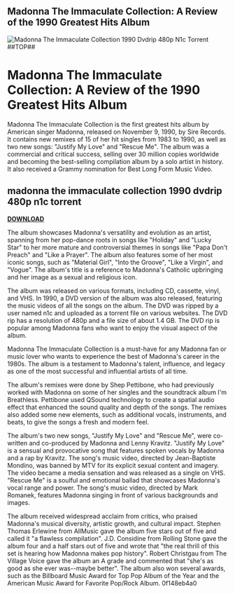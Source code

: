 ## Madonna The Immaculate Collection: A Review of the 1990 Greatest Hits Album

 
![Madonna The Immaculate Collection 1990 Dvdrip 480p N1c Torrent ##TOP##](https://image.jimcdn.com/app/cms/image/transf/dimension=533x10000:format=jpg/path/s84a519bb872e197d/image/i398314cbb9270c1e/version/1467459019/image.jpg)

 
# Madonna The Immaculate Collection: A Review of the 1990 Greatest Hits Album
 
Madonna The Immaculate Collection is the first greatest hits album by American singer Madonna, released on November 9, 1990, by Sire Records. It contains new remixes of 15 of her hit singles from 1983 to 1990, as well as two new songs: "Justify My Love" and "Rescue Me". The album was a commercial and critical success, selling over 30 million copies worldwide and becoming the best-selling compilation album by a solo artist in history. It also received a Grammy nomination for Best Long Form Music Video.
 
## madonna the immaculate collection 1990 dvdrip 480p n1c torrent


[**DOWNLOAD**](https://www.google.com/url?q=https%3A%2F%2Fshurll.com%2F2tKckZ&sa=D&sntz=1&usg=AOvVaw0lh6_dZeJrVZwuOvpTpPu8)

 
The album showcases Madonna's versatility and evolution as an artist, spanning from her pop-dance roots in songs like "Holiday" and "Lucky Star" to her more mature and controversial themes in songs like "Papa Don't Preach" and "Like a Prayer". The album also features some of her most iconic songs, such as "Material Girl", "Into the Groove", "Like a Virgin", and "Vogue". The album's title is a reference to Madonna's Catholic upbringing and her image as a sexual and religious icon.
 
The album was released on various formats, including CD, cassette, vinyl, and VHS. In 1990, a DVD version of the album was also released, featuring the music videos of all the songs on the album. The DVD was ripped by a user named n1c and uploaded as a torrent file on various websites. The DVD rip has a resolution of 480p and a file size of about 1.4 GB. The DVD rip is popular among Madonna fans who want to enjoy the visual aspect of the album.
 
Madonna The Immaculate Collection is a must-have for any Madonna fan or music lover who wants to experience the best of Madonna's career in the 1980s. The album is a testament to Madonna's talent, influence, and legacy as one of the most successful and influential artists of all time.
  
The album's remixes were done by Shep Pettibone, who had previously worked with Madonna on some of her singles and the soundtrack album I'm Breathless. Pettibone used QSound technology to create a spatial audio effect that enhanced the sound quality and depth of the songs. The remixes also added some new elements, such as additional vocals, instruments, and beats, to give the songs a fresh and modern feel.
 
The album's two new songs, "Justify My Love" and "Rescue Me", were co-written and co-produced by Madonna and Lenny Kravitz. "Justify My Love" is a sensual and provocative song that features spoken vocals by Madonna and a rap by Kravitz. The song's music video, directed by Jean-Baptiste Mondino, was banned by MTV for its explicit sexual content and imagery. The video became a media sensation and was released as a single on VHS. "Rescue Me" is a soulful and emotional ballad that showcases Madonna's vocal range and power. The song's music video, directed by Mark Romanek, features Madonna singing in front of various backgrounds and images.
 
The album received widespread acclaim from critics, who praised Madonna's musical diversity, artistic growth, and cultural impact. Stephen Thomas Erlewine from AllMusic gave the album five stars out of five and called it "a flawless compilation". J.D. Considine from Rolling Stone gave the album four and a half stars out of five and wrote that "the real thrill of this set is hearing how Madonna makes pop history". Robert Christgau from The Village Voice gave the album an A grade and commented that "she's as good as she ever was--maybe better". The album also won several awards, such as the Billboard Music Award for Top Pop Album of the Year and the American Music Award for Favorite Pop/Rock Album.
 0f148eb4a0
